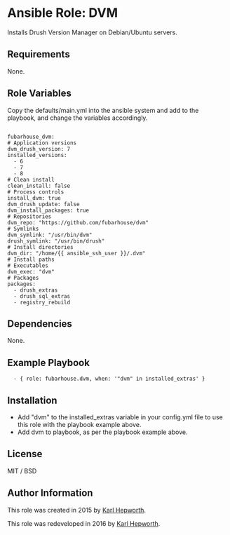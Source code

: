 # Ansible Role: DVM

  Installs Drush Version Manager on Debian/Ubuntu servers.

## Requirements

  None.

## Role Variables

  Copy the defaults/main.yml into the ansible system and add to the playbook, and change the variables accordingly.

  ````

fubarhouse_dvm:
  # Application versions
  dvm_drush_version: 7
  installed_versions:
    - 6
    - 7
    - 8
  # Clean install
  clean_install: false
  # Process controls
  install_dvm: true
  dvm_drush_update: false
  dvm_install_packages: true
  # Repositories
  dvm_repo: "https://github.com/fubarhouse/dvm"
  # Symlinks
  dvm_symlink: "/usr/bin/dvm"
  drush_symlink: "/usr/bin/drush"
  # Install directories
  dvm_dir: "/home/{{ ansible_ssh_user }}/.dvm"
  # Install paths
  # Executables
  dvm_exec: "dvm"
  # Packages
  packages:
    - drush_extras
    - drush_sql_extras
    - registry_rebuild

  ````

## Dependencies

  None.

## Example Playbook

  ```
    - { role: fubarhouse.dvm, when: '"dvm" in installed_extras' }
  ```

## Installation

  * Add "dvm" to the installed_extras variable in your config.yml file to use this role with the playbook example above.
  * Add dvm to playbook, as per the playbook example above.

## License

MIT / BSD

## Author Information

This role was created in 2015 by [Karl Hepworth](https://twitter.com/fubarhouse).

This role was redeveloped in 2016 by [Karl Hepworth](https://twitter.com/fubarhouse).
